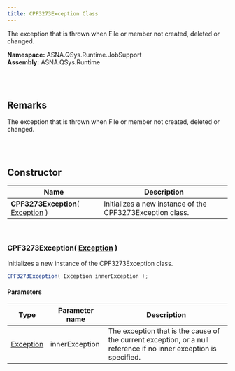 ```yaml
---
title: CPF3273Exception Class
---
```


The exception that is thrown when File or member not created, deleted or changed.

**Namespace:** ASNA.QSys.Runtime.JobSupport <br/>
**Assembly:** ASNA.QSys.Runtime

<br>
<br>

## Remarks

The exception that is thrown when File or member not created, deleted or changed.

[//]: # ($$TODO: Complete the Remarks section.)

<br>
<br>

## Constructor

| Name |  Description 
| --- | --- 
| **CPF3273Exception**( [Exception](https://docs.microsoft.com/en-us/dotnet/api/system.exception) ) | Initializes a new instance of the CPF3273Exception class.

<br>

### CPF3273Exception( [Exception](https://docs.microsoft.com/en-us/dotnet/api/system.exception) )

Initializes a new instance of the CPF3273Exception class.

```cs
CPF3273Exception( Exception innerException );
```

#### Parameters

| Type | Parameter name | Description
| --- | --- | ---
| [Exception](https://docs.microsoft.com/en-us/dotnet/api/system.exception) | innerException | The exception that is the cause of the current exception, or a null reference if no inner exception is specified. 

<br>


<br>
<br>

